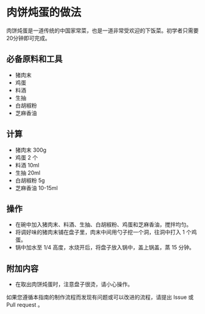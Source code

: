 # 肉饼炖蛋的做法

肉饼炖蛋是一道传统的中国家常菜，也是一道非常受欢迎的下饭菜。初学者只需要20分钟即可完成。

## 必备原料和工具

- 猪肉末
- 鸡蛋
- 料酒
- 生抽
- 白胡椒粉
- 芝麻香油

## 计算

- 猪肉末 300g
- 鸡蛋 2 个
- 料酒 10ml
- 生抽 20ml
- 白胡椒粉 5g
- 芝麻香油 10-15ml

## 操作

- 在碗中加入猪肉末、料酒、生抽、白胡椒粉、鸡蛋和芝麻香油，搅拌均匀。
- 将调好味的猪肉末铺在盘子里，肉末中间用勺子挖一个洞，往洞中打入 1 个鸡蛋。
- 锅中加水至 1/4 高度，水烧开后，将盘子放入锅中，盖上锅盖，蒸 15 分钟。

## 附加内容

- 在取出肉饼炖蛋时，注意盘子很烫，请小心操作。

如果您遵循本指南的制作流程而发现有问题或可以改进的流程，请提出 Issue 或 Pull request 。